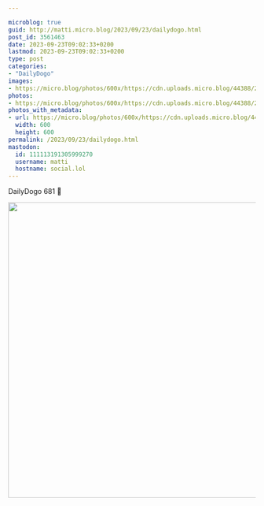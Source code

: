 ```yaml
---

microblog: true
guid: http://matti.micro.blog/2023/09/23/dailydogo.html
post_id: 3561463
date: 2023-09-23T09:02:33+0200
lastmod: 2023-09-23T09:02:33+0200
type: post
categories:
- "DailyDogo"
images:
- https://micro.blog/photos/600x/https://cdn.uploads.micro.blog/44388/2023/033a5b4ae28a4c54aa3f6921c01906cc.jpg
photos:
- https://micro.blog/photos/600x/https://cdn.uploads.micro.blog/44388/2023/033a5b4ae28a4c54aa3f6921c01906cc.jpg
photos_with_metadata:
- url: https://micro.blog/photos/600x/https://cdn.uploads.micro.blog/44388/2023/033a5b4ae28a4c54aa3f6921c01906cc.jpg
  width: 600
  height: 600
permalink: /2023/09/23/dailydogo.html
mastodon:
  id: 111113191305999270
  username: matti
  hostname: social.lol
---
```

DailyDogo 681 🐶

<img src="/media/uploads/2023/033a5b4ae28a4c54aa3f6921c01906cc.jpg" width="600" height="600" alt="" />
